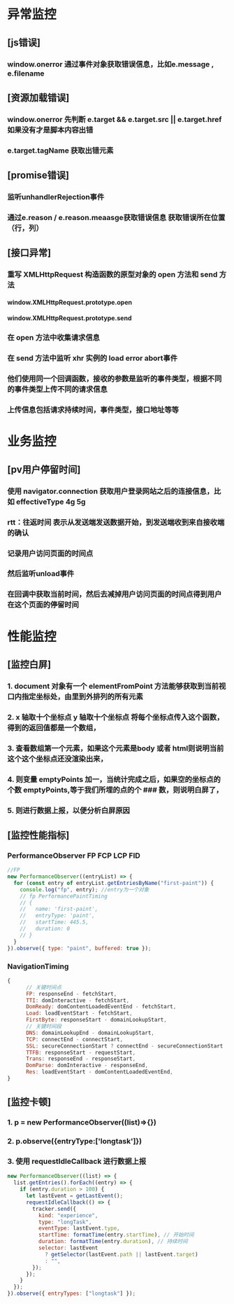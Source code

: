 # 异常监控

## [js错误]

### **window.onerror** 通过事件对象获取错误信息，比如**e.message** , **e.filename**

## [资源加载错误]

### **window.onerror** 先判断 **e.target && e.target.src || e.target.href** 如果没有才是脚本内容出错

### **e.target.tagName** 获取出错元素

## [promise错误]

### 监听**unhandlerRejection**事件

### 通过**e.reason / e.reason.meaasge**获取错误信息 获取错误所在位置（行，列）

## [接口异常]

### 重写 XMLHttpRequest 构造函数的原型对象的 open 方法和 send 方法

#### **window.XMLHttpRequest.prototype.open**

#### **window.XMLHttpRequest.prototype.send**

### 在 open 方法中收集请求信息

### 在 send 方法中监听 xhr 实例的 **load error abort**事件

### 他们使用同一个回调函数，接收的参数是监听的事件类型，根据不同的事件类型上传不同的请求信息

### 上传信息包括请求持续时间，事件类型，接口地址等等

# 业务监控

## [pv用户停留时间]

### **使用 navigator.connection 获取用户登录网站之后的连接信息**，比如 effectiveType 4g 5g

### **rtt**：往返时间 表示从发送端发送数据开始，到发送端收到来自接收端的确认

### 记录用户访问页面的时间点

### 然后监听**unload**事件

### 在回调中获取当前时间，然后去减掉用户访问页面的时间点得到**用户在这个页面的停留时间**

# 性能监控

## [监控白屏]

### 1. **document 对象有一个 elementFromPoint 方法**能够获取到当前视口内指定坐标处，由里到外排列的所有元素

### 2. **x 轴取十个坐标点 y 轴取十个坐标点** 将每个坐标点传入这个函数，得到的返回值都是一个数组，

### 3. **查看数组第一个元素**，如果这个元素是**body 或者 html**则说明当前这个**这个坐标点还没渲染出**来，

### 4. 则变量 emptyPoints 加一，当统计完成之后，**如果空的坐标点的个数 emptyPoints**,**等于我们所埋的点的个 ### 数**，则说明白屏了，

### 5. 则进行数据上报，以便分析白屏原因

## [监控性能指标]
### **PerformanceObserver** FP FCP LCP FID
```js
//FP
new PerformanceObserver((entryList) => {
  for (const entry of entryList.getEntriesByName("first-paint")) {
    console.log("fp", entry); //entry为一个对象
    // fp PerformancePaintTiming
    // {
    //   name: 'first-paint',
    //   entryType: 'paint',
    //   startTime: 445.5,
    //   duration: 0
    // }
  }
}).observe({ type: "paint", buffered: true });
```
### **NavigationTiming**
```js
{
      // 关键时间点
      FP: responseEnd - fetchStart,
      TTI: domInteractive - fetchStart,
      DomReady: domContentLoadedEventEnd - fetchStart,
      Load: loadEventStart - fetchStart,
      FirstByte: responseStart - domainLookupStart,
      // 关键时间段
      DNS: domainLookupEnd - domainLookupStart,
      TCP: connectEnd - connectStart,
      SSL: secureConnectionStart ? connectEnd - secureConnectionStart : 0,
      TTFB: responseStart - requestStart,
      Trans: responseEnd - responseStart,
      DomParse: domInteractive - responseEnd,
      Res: loadEventStart - domContentLoadedEventEnd,
}
```

## [监控卡顿]
### 1. p = new PerformanceObserver((list)=>{})
### 2. p.observe({entryType:['longtask']})
### 3. 使用 requestIdleCallback 进行数据上报
```js
new PerformanceObserver((list) => {
  list.getEntries().forEach((entry) => {
    if (entry.duration > 100) {
      let lastEvent = getLastEvent();
      requestIdleCallback(() => {
        tracker.send({
          kind: "experience",
          type: "longTask",
          eventType: lastEvent.type,
          startTime: formatTime(entry.startTime), // 开始时间
          duration: formatTime(entry.duration), // 持续时间
          selector: lastEvent
            ? getSelector(lastEvent.path || lastEvent.target)
            : "",
        });
      });
    }
  });
}).observe({ entryTypes: ["longtask"] });
```
